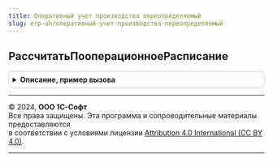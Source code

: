 ```yaml
---
title: Оперативный учет производства переопределяемый
slug: erp-uh/оперативный-учет-производства-переопределяемый
---
```



## РассчитатьПооперационноеРасписание
<details style="margin: 1em 0; padding: 0.5em; border: 1px solid #ccc; border-radius: 6px;">

<summary style="font-weight: bold; cursor: pointer;">Описание, пример вызова</summary>

```bsl

// Инициирует расчет пооперационного расписания производства.
//
// Параметры:
//  ПараметрыРасчета - см. Обработка.ПооперационноеПланирование.ПараметрыРасчетаПооперационногоРасписания.
//  АдресХранилища - УникальныйИдентификатор, Строка - адрес во временном хранилище, по которому надо поместить
//                                                     результаты расчета расписания.
//
Процедура РассчитатьПооперационноеРасписание(ПараметрыРасчета, АдресХранилища) Экспорт
```

Пример вызова
```bsl
ОперативныйУчетПроизводстваПереопределяемый.РассчитатьПооперационноеРасписание(ПараметрыРасчета, АдресХранилища) 
```
</details>

---

© 2024, **ООО 1С-Софт**  
Все права защищены. Эта программа и сопроводительные материалы предоставляются  
в соответствии с условиями лицензии [Attribution 4.0 International (CC BY 4.0)](https://creativecommons.org/licenses/by/4.0/legalcode).

---
